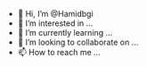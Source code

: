 - 👋 Hi, I’m @Hamidbgi
- 👀 I’m interested in ...
- 🌱 I’m currently learning ...
- 💞️ I’m looking to collaborate on ...
- 📫 How to reach me ...

<!---
Hamidbgi/Hamidbgi is a ✨ special ✨ repository because its `README.md` (this file) appears on your GitHub profile.
You can click the Preview link to take a look at your changes.
--->
